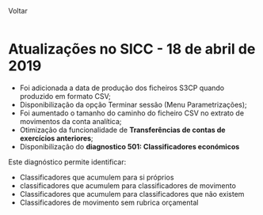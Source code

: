 <div style="width:100%; height:30px"><span onclick="loadMdDoc('atualizacoes', ['btnMenu'],'', null)" class="voltar">Voltar</span></div>

# Atualizações no SICC - 18 de abril de 2019

- Foi adicionada a data de produção dos ficheiros S3CP quando produzido em formato CSV;
- Disponibilização da opção Terminar sessão (Menu Parametrizações);
- Foi aumentado o tamanho do caminho do ficheiro CSV no extrato de movimentos da conta analítica;
- Otimização da funcionalidade de **Transferências de contas de exercícios anteriores**;
- Disponibilização do **diagnostico 501: Classificadores económicos**

Este diagnóstico permite identificar:

- Classificadores que acumulem para si próprios
- classificadores que acumulem para classificadores de movimento
- Classificadores que acumulem para classificadores que não existem
- Classificadores de movimento sem rubrica orçamental
